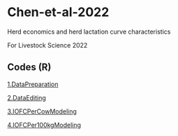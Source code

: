 # Chen-et-al-2022
Herd economics and herd lactation curve characteristics

For Livestock Science 2022

## Codes (R)

[1.DataPreparation](https://github.com/Bovi-analytics/Chen-et-al-2022/blob/5d2b91d7ed5aa8809e8a1d92db73d826558e8c90/1.DataPreparation.Rmd)

[2.DataEditing](https://github.com/Bovi-analytics/Chen-et-al-2022/blob/5d2b91d7ed5aa8809e8a1d92db73d826558e8c90/2.DataEditing.Rmd)

[3.IOFCPerCowModeling](https://github.com/Bovi-analytics/Chen-et-al-2022/blob/5d2b91d7ed5aa8809e8a1d92db73d826558e8c90/3.IOFCPerCowModeling.Rmd)

[4.IOFCPer100kgModeling](https://github.com/Bovi-analytics/Chen-et-al-2022/blob/5d2b91d7ed5aa8809e8a1d92db73d826558e8c90/4.IOFCPer100kgModeling.Rmd)
